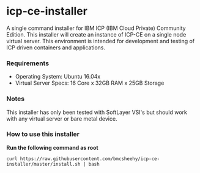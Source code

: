 # icp-ce-installer

A single command installer for IBM ICP (IBM Cloud Private) Community Edition. This installer will create an instance
of ICP-CE on a single node virtual server. This environment is intended for development and testing of ICP driven containers and applications. 

### Requirements

- Operating System: Ubuntu 16.04x 
- Virtual Server Specs: 16 Core x 32GB RAM x 25GB Storage

### Notes

This installer has only been tested with SoftLayer VSI's but should work with any virtual server or bare metal device.

### How to use this installer

**Run the following command as root**

```
curl https://raw.githubusercontent.com/bmcsheehy/icp-ce-installer/master/install.sh | bash
```
